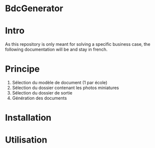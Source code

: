# BdcGenerator

# Intro
As this repository is only meant for solving a specific business case, the following documentation will be and stay in french.

# Principe
1. Sélection du modèle de document (1 par école)
2. Sélection du dossier contenant les photos miniatures
3. Sélection du dossier de sortie
4. Génération des documents


# Installation

# Utilisation


